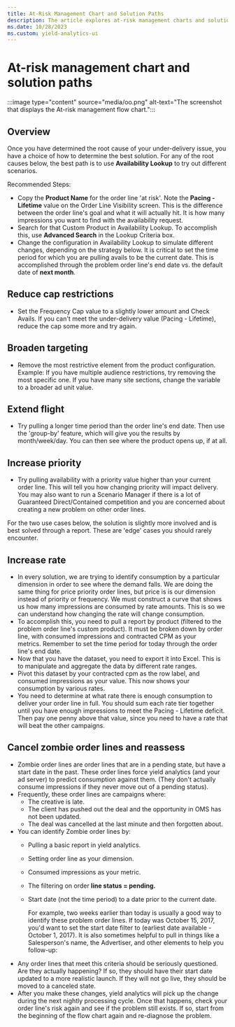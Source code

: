 ```yaml
---
title: At-Risk Management Chart and Solution Paths
description: The article explores at-risk management charts and solutions to reduce risks, such as adjusting parameters, extending flight duration, and reassessing strategies to improve performance.
ms.date: 10/28/2023
ms.custom: yield-analytics-ui
---
```


# At-risk management chart and solution paths
 :::image type="content" source="media/oo.png" alt-text="The  screenshot that displays the At-risk management flow chart.":::

## Overview

Once you have determined the root cause of your under-delivery issue, you have a choice of how to determine the best solution. For any of the root causes below, the best path is to use **Availability Lookup** to try out different scenarios.

Recommended Steps:

- Copy the **Product Name** for the order line 'at risk'. Note the **Pacing - Lifetime** value on the Order Line Visibility screen. This is the difference between the order line's goal and what it will actually hit. It is how many impressions you want to find with the availability request.
- Search for that Custom Product in Availability Lookup. To accomplish this, use **Advanced Search** in the Lookup Criteria box.
- Change the configuration in Availability Lookup to simulate different changes, depending on the strategy below. It is critical to set the time period for which you are pulling avails to be the current date. This is accomplished through the problem order line's end date vs. the default date of **next month**.

## Reduce cap restrictions

- Set the Frequency Cap value to a slightly lower amount and Check Avails. If you can't meet the under-delivery value (Pacing -
  Lifetime), reduce the cap some more and try again.

## Broaden targeting

- Remove the most restrictive element from the product configuration. Example: If you have multiple audience restrictions, try removing the most specific one. If you have many site sections, change the variable to a broader ad unit value.

## Extend flight

- Try pulling a longer time period than the order line's end date. Then use the 'group-by' feature, which will give you the results by month/week/day. You can then see where the product opens up, if at all.

## Increase priority

- Try pulling availability with a priority value higher than your current order line. This will tell you how changing priority will impact delivery. You may also want to run a Scenario Manager if there is a lot of Guaranteed Direct/Contained competition and you are concerned about creating a new problem on other order lines.

For the two use cases below, the solution is slightly more involved and is best solved through a report. These are 'edge' cases you should rarely encounter.

## Increase rate

- In every solution, we are trying to identify consumption by a particular dimension in order to see where the demand falls. We are doing the same thing for price priority order lines, but price is is our dimension instead of priority or frequency. We must construct a curve that shows us how many impressions are consumed by rate amounts. This is so we can understand how changing the rate will change consumption.
- To accomplish this, you need to pull a report by product (filtered to the problem order line's custom product). It must be broken down by order line, with consumed impressions and contracted CPM as your metrics. Remember to set the time period for today through the order line's end date.
- Now that you have the dataset, you need to export it into Excel. This is to manipulate and aggregate the data by different rate ranges.
- Pivot this dataset by your contracted cpm as the row label, and consumed impressions as your value. This now shows your consumption by various rates.
- You need to determine at what rate there is enough consumption to deliver your order line in full. You should sum each rate tier together until you have enough impressions to meet the Pacing - Lifetime deficit. Then pay one penny above that value, since you need to have a rate that will beat the other campaigns.

## Cancel zombie order lines and reassess

- Zombie order lines are order lines that are in a pending state, but have a start date in the past. These order lines force yield analytics (and your ad server) to predict consumption against them. (They don't actually consume impressions if they never move out of a pending status).
- Frequently, these order lines are campaigns where:
  - The creative is late.
  - The client has pushed out the deal and the opportunity in OMS has not been updated.
  - The deal was cancelled at the last minute and then forgotten about.
- You can identify Zombie order lines by:
  - Pulling a basic report in yield analytics.
  - Setting order line as your dimension.
  - Consumed impressions as your metric.
  - The filtering on order **line status = pending.**
  - Start date (not the time period) to a date prior to the current date.

    For example, two weeks earlier than today is usually a good way to identify these problem order lines. If today was October 15, 2017,
    you'd want to set the start date filter to (earliest date available - October 1, 2017). It is also sometimes helpful to pull
    in things like a Salesperson's name, the Advertiser, and other elements to help you follow-up:
- Any order lines that meet this criteria should be seriously questioned. Are they actually happening? If so, they should have their
  start date updated to a more realistic launch. If they will not go live, they should be moved to a canceled state.
- After you make these changes, yield analytics will pick up the change during the next nightly processing cycle. Once that happens, check your order line's risk again and see if the problem still exists. If so, start from the beginning of the flow chart again and re-diagnose the problem.
